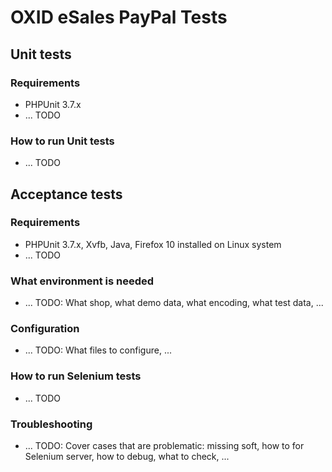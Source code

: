 # OXID eSales PayPal Tests

## Unit tests

### Requirements

* PHPUnit 3.7.x
* ... TODO

### How to run Unit tests

* ... TODO


## Acceptance tests

### Requirements

* PHPUnit 3.7.x, Xvfb, Java, Firefox 10 installed on Linux system
* ... TODO

### What environment is needed

* ... TODO: What shop, what demo data, what encoding, what test data, ...

### Configuration

* ... TODO: What files to configure, ...

### How to run Selenium tests

* ... TODO

### Troubleshooting

* ... TODO: Cover cases that are problematic: missing soft, how to for Selenium server, how to debug, what to check, ...
